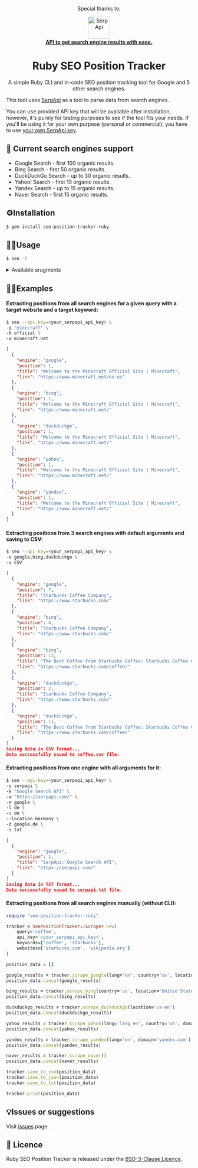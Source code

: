 <div align="center">
<p>Special thanks to:</p>
<div>
   <img src="https://user-images.githubusercontent.com/81998012/231172985-81515e8b-bc41-46b4-83fa-d129d5f3e718.svg" width="60" alt="SerpApi">
</div>
<a href="https://serpapi.com">
  <b>API to get search engine results with ease.</b>
</a>
</div>

<h1 align="center">Ruby SEO Position Tracker</h1>

<p align="center">A simple Ruby CLI and in-code SEO position tracking tool for Google and 5 other search engines.</p>

This tool uses [SerpApi](https://serpapi.com/) as a tool to parse data from search engines. 

You can use provided API key that will be available after installation, however, it's purely for testing purposes to see if the tool fits your needs. If you'll be using it for your own purpose (personal or commercial), you have to use [your own SerpApi key](https://serpapi.com/manage-api-key).



## 🔎 Current search engines support

- Google Search - first 100 organic results.
- Bing Search - first 50 organic results.
- DuckDuckGo Search - up to 30 organic results.
- Yahoo! Search - first 10 organic results.
- Yandex Search - up to 15 organic results.
- Naver Search - first 15 organic results.


## ⚙️Installation

```bash
$ gem install seo-position-tracker-ruby
```


## 🤹‍♂️Usage

```bash
$ seo -h
```

<details>
<summary>
Available arugments
</summary>

```lang-none
Usage: seo [options]
    -q, --query QUERY                Search query. Default "coffee".
    -k, --target-keywords KEYWORDS   Target keywords to track. Default "coffee".
    -w, --target-websites WEBSITES   Target websites to track. Default "starbucks.com".
    -e, --search-engine ENGINES      Choosing a search engine to track: "google", "bing", "duckduckgo", "yahoo", "yandex", "naver". You can select multiple search engines by separating them with a comma: google,bing. All search engines are selected by default.
    -a, --api-key API_KEY            Your SerpApi API key: https://serpapi.com/manage-api-key. Default is a test API key to test CLI.
    -l, --language LANGUAGE          Language of the search. Supported only for "google", "yahoo" and "yandex" engines. Default is nil.
    -c, --country COUNTRY            Country of the search. Supported only for "google", "bing" and "yahoo" engines. Default is nil.
    -p, --location LOCATION          Location of the search. Supported only for "google", "bing", "duckduckgo" and "yandex" engines. Default is nil.
    -d, --domain DOMAIN              Search engine domain to use. Supported only for "google", "yahoo" and "yandex" engines. Default is nil.
    -s, --save-to SAVE               Saves the results in the current directory in the selected format (CSV, JSON, TXT). Default CSV.
```

</details>

## 🤹‍♂️Examples

#### Extracting positions from all search engines for a given query with a target website and a target keyword:

```bash
$ seo --api-key=<your_serpapi_api_key> \
-q "minecraft" \
-k official \
-w minecraft.net
```

```json
[
  {
    "engine": "google",
    "position": 1,
    "title": "Welcome to the Minecraft Official Site | Minecraft",
    "link": "https://www.minecraft.net/en-us"
  },
  {
    "engine": "bing",
    "position": 1,
    "title": "Welcome to the Minecraft Official Site | Minecraft",
    "link": "https://www.minecraft.net/"
  },
  {
    "engine": "duckduckgo",
    "position": 1,
    "title": "Welcome to the Minecraft Official Site | Minecraft",
    "link": "https://www.minecraft.net/"
  },
  {
    "engine": "yahoo",
    "position": 1,
    "title": "Welcome to the Minecraft Official Site | Minecraft",
    "link": "https://www.minecraft.net/"
  },
  {
    "engine": "yandex",
    "position": 1,
    "title": "Welcome to the Minecraft Official Site | Minecraft",
    "link": "https://www.minecraft.net/"
  }
]
```

#### Extracting positions from 3 search engines with default arguments and saving to CSV:

```bash
$ seo --api-key=<your_serpapi_api_key> \
-e google,bing,duckduckgo \
-s CSV
```

```json
[
  {
    "engine": "google",
    "position": 7,
    "title": "Starbucks Coffee Company",
    "link": "https://www.starbucks.com/"
  },
  {
    "engine": "bing",
    "position": 4,
    "title": "Starbucks Coffee Company",
    "link": "https://www.starbucks.com/"
  },
  {
    "engine": "bing",
    "position": 13,
    "title": "The Best Coffee from Starbucks Coffee: Starbucks Coffee Company",
    "link": "https://www.starbucks.com/coffee/"
  },
  {
    "engine": "duckduckgo",
    "position": 2,
    "title": "Starbucks Coffee Company",
    "link": "https://www.starbucks.com/"
  },
  {
    "engine": "duckduckgo",
    "position": 11,
    "title": "The Best Coffee from Starbucks Coffee: Starbucks Coffee Company",
    "link": "https://www.starbucks.com/coffee/"
  }
]
Saving data in CSV format...
Data successfully saved to coffee.csv file.
```

#### Extracting positions from one engine with all arguments for it:

```bash       
$ seo --api-key=<your_serpapi_api_key> \
-q serpapi \
-k "Google Search API" \
-w "https://serpapi.com/" \
-e google \
-l de \
-c de \
--location Germany \
-d google.de \
-s txt
```

```json
[
  {
    "engine": "google",
    "position": 1,
    "title": "SerpApi: Google Search API",
    "link": "https://serpapi.com/"
  }
]
Saving data in TXT format...
Data successfully saved to serpapi.txt file.
```

#### Extracting positions from all search engines manually (without CLI):

```ruby
require "seo-position-tracker-ruby"

tracker = SeoPositionTracker::Scraper.new(
    query='coffee', 
    api_key='<your_serpapi_api_key>', 
    keywords=['coffee', 'starbucks'], 
    websites=['starbucks.com', 'wikipedia.org']
)

position_data = []

google_results = tracker.scrape_google(lang='en', country='us', location='United States', domain='google.com')
position_data.concat(google_results)

bing_results = tracker.scrape_bing(country='us', location='United States')
position_data.concat(bing_results)

duckduckgo_results = tracker.scrape_duckduckgo(location='us-en')
position_data.concat(duckduckgo_results)

yahoo_results = tracker.scrape_yahoo(lang='lang_en', country='us', domain='uk')
position_data.concat(yahoo_results)

yandex_results = tracker.scrape_yandex(lang='en', domain='yandex.com')
position_data.concat(yandex_results)

naver_results = tracker.scrape_naver()
position_data.concat(naver_results)

tracker.save_to_csv(position_data)
tracker.save_to_json(position_data)
tracker.save_to_txt(position_data)

tracker.print(position_data)
```

## 💡Issues or suggestions

Visit [issues](https://github.com/chukhraiartur/seo-position-tracker-ruby/issues) page.

## 📜 Licence

Ruby SEO Position Tracker is released under the [BSD-3-Clause Licence](https://github.com/chukhraiartur/seo-position-tracker-ruby/blob/main/LICENSE).

